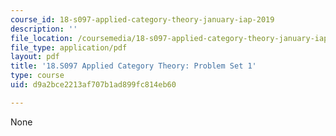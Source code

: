 ```yaml
---
course_id: 18-s097-applied-category-theory-january-iap-2019
description: ''
file_location: /coursemedia/18-s097-applied-category-theory-january-iap-2019/d9a2bce2213af707b1ad899fc814eb60_18-s097iap19ps1.pdf
file_type: application/pdf
layout: pdf
title: '18.S097 Applied Category Theory: Problem Set 1'
type: course
uid: d9a2bce2213af707b1ad899fc814eb60

---
```

None